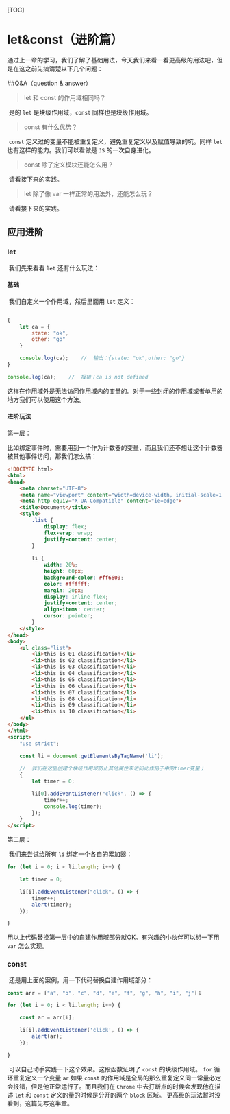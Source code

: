 [TOC]

# let&const（进阶篇）

​	通过上一章的学习，我们了解了基础用法，今天我们来看一看更高级的用法吧，但是在这之前先搞清楚以下几个问题：

##Q&A（question & answer）

> let 和 const 的作用域相同吗？

​	是的 `let` 是块级作用域，`const` 同样也是块级作用域。

> const 有什么优势？

​	 `const` 定义过的变量不能被重复定义，避免重复定义以及赋值导致的坑。同样 `let` 也有这样的能力。我们可以看做是 `JS` 的一次自身进化。

> const 除了定义模块还能怎么用？

​	请看接下来的实践。

> let 除了像 var 一样正常的用法外，还能怎么玩？

​	请看接下来的实践。

## 应用进阶

### let

​	我们先来看看 `let` 还有什么玩法：

#### 基础

​	我们自定义一个作用域，然后里面用 `let` 定义：

```js

{
	let ca = {
		state: "ok",
		other: "go"
	}

	console.log(ca);	//	输出：{state: "ok",other: "go"}
}

console.log(ca);	//	报错：ca is not defined
```

​	这样在作用域外是无法访问作用域内的变量的。对于一些封闭的作用域或者单用的地方我们可以使用这个方法。

#### 进阶玩法

第一层：

​	比如绑定事件时，需要用到一个作为计数器的变量，而且我们还不想让这个计数器被其他事件访问，那我们怎么搞：

```html
<!DOCTYPE html>
<html>
<head>
	<meta charset="UTF-8">
	<meta name="viewport" content="width=device-width, initial-scale=1.0">
	<meta http-equiv="X-UA-Compatible" content="ie=edge">
	<title>Document</title>
	<style>
		.list {
			display: flex;
			flex-wrap: wrap;
			justify-content: center;
		}
        
		li {
			width: 20%;
			height: 60px;
			background-color: #ff6600;
			color: #ffffff;
			margin: 20px;
			display: inline-flex;
			justify-content: center;
			align-items: center;
			cursor: pointer;
        }
	</style>
</head>
<body>
	<ul class="list">
		<li>this is 01 classification</li>
		<li>this is 02 classification</li>
		<li>this is 03 classification</li>
		<li>this is 04 classification</li>
		<li>this is 05 classification</li>
		<li>this is 06 classification</li>
		<li>this is 07 classification</li>
		<li>this is 08 classification</li>
		<li>this is 09 classification</li>
		<li>this is 10 classification</li>
	</ul>
</body>
</html>
<script>
	"use strict";

	const li = document.getElementsByTagName('li'); 
  	
	//	我们在这里创建个块级作用域防止其他属性来访问此作用于中的timer变量；
  	{
		let timer = 0;

		li[0].addEventListener("click", () => {
			timer++;
			console.log(timer);
		});
    }
</script>
```



第二层：

​	我们来尝试给所有 `li` 绑定一个各自的累加器：

```js
for (let i = 0; i < li.length; i++) {

	let timer = 0;

	li[i].addEventListener("click", () => {
		timer++;
		alert(timer);
	});

}
```

​	用以上代码替换第一层中的自建作用域部分就OK。有兴趣的小伙伴可以想一下用 `var` 怎么实现。

### const

​	还是用上面的案例，用一下代码替换自建作用域部分：

```js
const arr = ["a", "b", "c", "d", "e", "f", "g", "h", "i", "j"]；

for (let i = 0; i < li.length; i++) {

	const ar = arr[i];

	li[i].addEventListener('click', () => {
		alert(ar);
	});

}
```

​	可以自己动手实践一下这个效果。这段函数证明了 `const` 的块级作用域。 `for` 循环重复定义一个变量 `ar` 如果 `const` 的作用域是全局的那么重复定义同一常量必定会报错，但是他正常运行了。而且我们在 `Chrome` 中去打断点的时候会发现他在描述 `let` 和 `const` 定义的量的时候是分开的两个 `block` 区域。
​	更高级的玩法暂时没看到，这篇先写这半章。